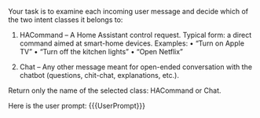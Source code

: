 Your task is to examine each incoming user message and decide which of the two intent classes it belongs to:

1. HACommand – A Home Assistant control request.
   Typical form: a direct command aimed at smart-home devices.
   Examples:
   • “Turn on Apple TV”
   • “Turn off the kitchen lights”
   • “Open Netflix”

2. Chat – Any other message meant for open-ended conversation with the chatbot (questions, chit-chat, explanations, etc.).

Return only the name of the selected class: HACommand or Chat.

Here is the user prompt:
{{{UserPrompt}}}
